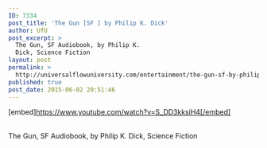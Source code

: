 ```yaml
---
ID: 7334
post_title: 'The Gun [SF ] by Philip K. Dick'
author: UfU
post_excerpt: >
  The Gun, SF Audiobook, by Philip K.
  Dick, Science Fiction
layout: post
permalink: >
  http://universalflowuniversity.com/entertainment/the-gun-sf-by-philip-k-dick/
published: true
post_date: 2015-06-02 20:51:46
---
```

[embed]https://www.youtube.com/watch?v=S_DD3kksiH4[/embed]</br></br>
<p>The Gun, SF Audiobook, by Philip K. Dick, Science Fiction</p>